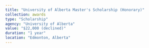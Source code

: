 ```yaml
---
title: "University of Alberta Master's Scholarship (Honorary)"
collection: awards
type: "Scholarship"
agency: "University of Alberta"
value: "$22,000 (declined)"
duration: "1 year"
location: "Edmonton, Alberta"
---
```

